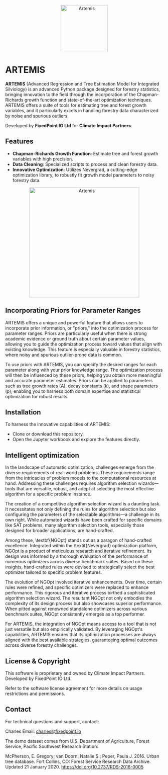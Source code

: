 <p align="center">
  <a href="https://github.com/fixedpointexperimental/Artemis">
    <img src="https://github.com/fixedpointexperimental/Artemis/blob/main/images/logo.png" alt="Artemis" width="150" height="150">
  </a>
</p>

# ARTEMIS

**ARTEMIS** (Advanced Regression and Tree Estimation Model for Integrated Silviology) is an advanced Python package designed for forestry statistics, bringing innovation to the field through the incorporation of the Chapman-Richards growth function and state-of-the-art optimization techniques. ARTEMIS offers a suite of tools for estimating tree and forest growth variables, and it particularly excels in handling forestry data characterized by noise and spurious outliers.

Developed by **FixedPoint IO Ltd** for **Climate Impact Partners**.

## Features

- **Chapman-Richards Growth Function**: Estimate tree and forest growth variables with high precision.
- **Data Cleaning**: Specialized scripts to process and clean forestry data.
- **Innovative Optimization**: Utilizes Nevergrad, a cutting-edge optimization library, to robustly fit growth model parameters to noisy forestry data.

<p align="center">
  <a href="(https://github.com/fixedpointexperimental/Artemis)">
    <img src="https://github.com/fixedpointexperimental/Artemis/blob/main/images/3d.png" alt="Artemis" width="350" height="350">
  </a>
</p>

## Incorporating Priors for Parameter Ranges

ARTEMIS offers a unique and powerful feature that allows users to incorporate prior information, or "priors," into the optimization process for parameter ranges. Priors are particularly useful when there is strong academic evidence or ground truth about certain parameter values, allowing you to guide the optimization process toward values that align with existing knowledge. This feature is especially valuable in forestry statistics, where noisy and spurious outlier-prone data is common.

To use priors with ARTEMIS, you can specify the desired ranges for each parameter along with your prior knowledge range. The optimization process will then be influenced by these priors, helping you obtain more meaningful and accurate parameter estimates. Priors can be applied to parameters such as tree growth rates (A), decay constants (k), and shape parameters (p), enabling you to harness both domain expertise and statistical optimization for robust results.

## Installation

To harness the innovative capabilities of ARTEMIS:

- Clone or download this repository.
- Open the Jupyter workbook and explore the features directly.

## Intelligent optimization

In the landscape of automatic optimization, challenges emerge from the diverse requirements of real-world problems. These requirements range from the intricacies of problem models to the computational resources at hand. Addressing these challenges requires algorithm selection wizards—tools that are versatile, robust, and adept at selecting the most effective algorithm for a specific problem instance.

The creation of a competitive algorithm selection wizard is a daunting task. It necessitates not only defining the rules for algorithm selection but also configuring the parameters of the selectable algorithms—a challenge in its own right. While automated wizards have been crafted for specific domains like SAT problems, many algorithm selection tools, especially those designed for broader applications, are hand-crafted. 

Among these, \textbf{NGOpt} stands out as a paragon of hand-crafted excellence. Integrated within the \textit{Nevergrad} optimization platform, NGOpt is a product of meticulous research and iterative refinement. Its design was informed by a thorough evaluation of the performance of numerous optimizers across diverse benchmark suites. Based on these insights, hand-crafted rules were devised to strategically select the best optimizer tailored to specific problem features.

The evolution of NGOpt involved iterative enhancements. Over time, certain rules were refined, and specific optimizers were replaced to enhance performance. This rigorous and iterative process birthed a sophisticated algorithm selection wizard. The resultant NGOpt not only embodies the complexity of its design process but also showcases superior performance. When pitted against renowned standalone optimizers across various benchmark suites, NGOpt consistently emerges as a top performer.

For ARTEMIS, the integration of NGOpt means access to a tool that is not just versatile but also empirically validated. By leveraging NGOpt's capabilities, ARTEMIS ensures that its optimization processes are always aligned with the best available strategies, guaranteeing optimal outcomes across diverse forestry challenges. 



## License & Copyright

This software is proprietary and owned by Climate Impact Partners. Developed by FixedPoint IO Ltd.

Refer to the software license agreement for more details on usage restrictions and permissions.

## Contact

For technical questions and support, contact:

Charles
Email: charles@fixedpoint.io

The demo dataset comes from U.S. Department of Agriculture, Forest Service, Pacific Southwest Research Station:

McPherson, E. Gregory; van Doorn, Natalie S.; Peper, Paula J. 2016. Urban tree database. Fort Collins, CO: Forest Service Research Data Archive. Updated 21 January 2020. https://doi.org/10.2737/RDS-2016-0005

